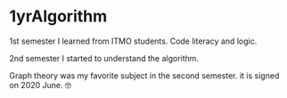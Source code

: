# 1yrAlgorithm
1st semester I learned from ITMO students. Code literacy and logic. 

2nd semester I started to understand the algorithm. 

Graph theory was my favorite subject in the second semester. it is signed on 2020 June. 🤓 
